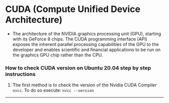 # CUDA (Compute Unified Device Architecture)
* The architecture of the NVIDIA graphics processing unit (GPU), starting with its GeForce 8 chips. The CUDA programming interface (API) exposes the inherent parallel processing capabilities of the GPU to the developer and enables scientific and financial applications to be run on the graphics GPU chip rather than the CPU.
                                
### How to check CUDA version on Ubuntu 20.04 step by step instructions
1. The first method is to check the version of the Nvidia CUDA Compiler `nvcc`. To do so execute: `nvcc --version`

---
